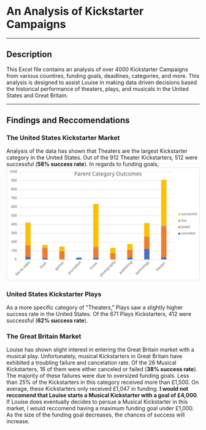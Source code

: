 # An Analysis of Kickstarter Campaigns
---
## Description
This Excel file contains an analysis of over 4000 Kickstarter Campaigns from various countires, funding goals, deadlines, categories, and more. This analysis is designed to assist Louise in making data driven decisions based the historical performance of theaters, plays, and musicals in the United States and Great Britain. 

---
## Findings and Reccomendations

### The United States Kickstarter Market
Analysis of the data has shown that Theaters are the largest Kickstarter category in the United States. Out of the 912 Theater Kickstarters, 512 were successful (**58% success rate**). In regards to funding goals,  ![US Theaters Chart Analysis](https://github.com/Mishkanian/kickstarter-analysis/blob/main/Module-1-chart1.svg)

### United States Kickstarter Plays
As a more specific category of "Theaters," Plays saw a slightly higher success rate in the United States. Of the 671 Plays Kickstarters, 412 were successful (**62% success rate**).

### The Great Britain Market

Louise has shown slight interest in entering the Great Britain market with a musical play. Unfortunately, musical Kickstarters in Great Britain have exhibited a troubling failure and cancelation rate. Of the 26 Musical Kickstarters, 16 of them were either canceled or failed (**38% success rate**). The majority of these failures were due to oversized funding goals. Less than 25% of the Kickstarters in this category received more than £1,500. On average, these Kickstarters only received £1,047 in funding. **I would not reccomend that Louise starts a Musical Kickstarter with a goal of £4,000**. If Louise does eventually decides to persue a Musical Kickstarter in this market, I would reccomend having a maximum funding goal under £1,000. As the size of the funding goal decreases, the chances of success will increase.

